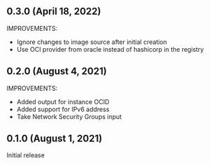 ## 0.3.0 (April 18, 2022)

IMPROVEMENTS:

* Ignore changes to image source after initial creation
* Use OCI provider from oracle instead of hashicorp in the registry 


## 0.2.0 (August 4, 2021)

IMPROVEMENTS:

* Added output for instance OCID
* Added support for IPv6 address
* Take Network Security Groups input

## 0.1.0 (August 1, 2021)

Initial release
